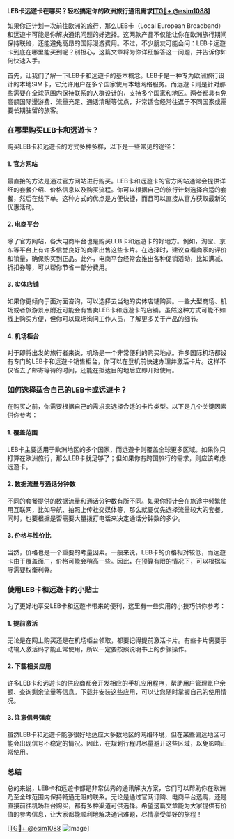 **LEB卡远遊卡在哪买？轻松搞定你的欧洲旅行通讯需求[[TG💪+ @esim1088](https://t.me/s/esim1088)]**

如果你正计划一次前往欧洲的旅行，那么LEB卡（Local European Broadband）和远遊卡可能是你解决通讯问题的好选择。这两款产品不仅能让你在欧洲旅行期间保持联络，还能避免高昂的国际漫游费用。不过，不少朋友可能会问：LEB卡远遊卡到底在哪里能买到呢？别担心，这篇文章将为你详细解答这一问题，并告诉你如何快速入手。

首先，让我们了解一下LEB卡和远遊卡的基本概念。LEB卡是一种专为欧洲旅行设计的本地SIM卡，它允许用户在多个国家使用本地网络服务。而远遊卡则是针对那些需要在全球范围内保持联系的人群设计的，支持多个国家和地区。两者都具有免高额国际漫游费、流量充足、通话清晰等优点，非常适合经常往返于不同国家或需要长期驻留的旅客。

### 在哪里购买LEB卡和远遊卡？

购买LEB卡和远遊卡的方式多种多样，以下是一些常见的途径：

#### 1. 官方网站

最直接的方法是通过官方网站进行购买。LEB卡和远遊卡的官方网站通常会提供详细的套餐介绍、价格信息以及购买流程。你可以根据自己的旅行计划选择合适的套餐，然后在线下单。这种方式的优点是方便快捷，而且可以直接从官方获取最新的优惠活动。

#### 2. 电商平台

除了官方网站，各大电商平台也是购买LEB卡和远遊卡的好地方。例如，淘宝、京东等平台上有许多信誉良好的商家出售这些卡片。在选择时，建议查看商家的评价和销量，确保购买到正品。此外，电商平台经常会推出各种促销活动，比如满减、折扣券等，可以帮你节省一部分费用。

#### 3. 实体店铺

如果你更倾向于面对面咨询，可以选择去当地的实体店铺购买。一些大型商场、机场或者旅游景点附近可能会有售卖LEB卡和远遊卡的店铺。虽然这种方式可能不如线上购买方便，但你可以现场询问工作人员，了解更多关于产品的细节。

#### 4. 机场柜台

对于即将出发的旅行者来说，机场是一个非常便利的购买地点。许多国际机场都设有专门的LEB卡和远遊卡销售柜台，你可以在登机前快速办理并激活卡片。这样不仅省去了邮寄等待的时间，还能在抵达目的地后立即开始使用。

### 如何选择适合自己的LEB卡或远遊卡？

在购买之前，你需要根据自己的需求来选择合适的卡片类型。以下是几个关键因素供你参考：

#### 1. 覆盖范围

LEB卡主要适用于欧洲地区的多个国家，而远遊卡则覆盖全球更多区域。如果你只打算在欧洲旅行，那么LEB卡就足够了；但如果你有跨国旅行的需求，则应该考虑远遊卡。

#### 2. 数据流量与通话分钟数

不同的套餐提供的数据流量和通话分钟数有所不同。如果你预计会在旅途中频繁使用互联网，比如导航、拍照上传社交媒体等，那么就要优先选择流量较大的套餐。同时，也要根据是否需要大量拨打电话来决定通话分钟数的多少。

#### 3. 价格与性价比

当然，价格也是一个重要的考量因素。一般来说，LEB卡的价格相对较低，而远遊卡由于覆盖面广，价格可能会稍高一些。因此，在预算有限的情况下，可以根据实际需要权衡利弊。

### 使用LEB卡和远遊卡的小贴士

为了更好地享受LEB卡和远遊卡带来的便利，这里有一些实用的小技巧供你参考：

#### 1. 提前激活

无论是在网上购买还是在机场柜台领取，都要记得提前激活卡片。有些卡片需要手动输入激活码才能正常使用，所以一定要按照说明书上的步骤操作。

#### 2. 下载相关应用

许多LEB卡和远遊卡的供应商都会开发相应的手机应用程序，帮助用户管理账户余额、查询剩余流量等信息。下载并安装这些应用，可以让您随时掌握自己的使用情况。

#### 3. 注意信号强度

虽然LEB卡和远遊卡能够很好地适应大多数地区的网络环境，但在某些偏远地区可能会出现信号不稳定的情况。因此，在规划行程时尽量避开这些区域，以免影响正常使用。

### 总结

总的来说，LEB卡和远遊卡都是非常优秀的通讯解决方案，它们可以帮助你在欧洲乃至全球范围内保持畅通无阻的联系。无论是通过官网订购、电商平台选购，还是直接前往机场柜台购买，都有多种渠道可供选择。希望这篇文章能为大家提供有价值的参考信息，让大家都能顺利地解决通讯难题，尽情享受美好的旅程！

[[TG💪+ @esim1088](https://t.me/s/esim1088) ![Image](https://i.postimg.cc/4NQfJmqS/Snipaste-2025-05-13-00-14-12.png)]